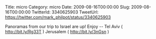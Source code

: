 Title: micro
Category: micro
Date: 2009-08-16T00:00:00
Slug: 2009-08-16T00:00:00
TwitterId: 3340625903
TweetUrl: https://twitter.com/mark_philpot/status/3340625903

Panoramas from our trip to Israel are up!  Enjoy -- Tel Aviv ( http://bit.ly/Rg33T ) Jerusalem ( http://bit.ly/3nGsn )